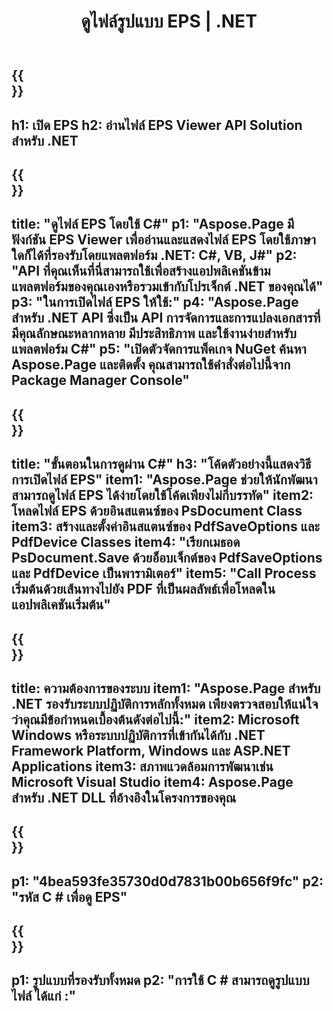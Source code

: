﻿---
translation: true
template: /_templates/_viewer-child-net.md
title: ดูไฟล์รูปแบบ EPS | .NET
url: /net/viewer/eps/
description: เปิดเพื่อดูไฟล์ EPS ซอร์สโค้ด C# เพื่อโหลด แสดงผล และแสดงเอกสาร EPS บน .NET Framework Platform, Windows และ ASP.NET Applications
informat: EPS
otherformats: XPS PS
---

{{<section banner>}}
---
h1: เปิด EPS
h2: อ่านไฟล์ EPS Viewer API Solution สำหรับ .NET
---

{{<section overview>}}
---
title: "ดูไฟล์ EPS โดยใช้ C#"
p1: "Aspose.Page มีฟังก์ชัน EPS Viewer เพื่ออ่านและแสดงไฟล์ EPS โดยใช้ภาษาใดก็ได้ที่รองรับโดยแพลตฟอร์ม .NET: C#, VB, J#"
p2: "API ที่คุณเห็นที่นี่สามารถใช้เพื่อสร้างแอปพลิเคชันข้ามแพลตฟอร์มของคุณเองหรือรวมเข้ากับโปรเจ็กต์ .NET ของคุณได้"
p3: "ในการเปิดไฟล์ EPS ให้ใช้:"
p4: "Aspose.Page สำหรับ .NET API ซึ่งเป็น API การจัดการและการแปลงเอกสารที่มีคุณลักษณะหลากหลาย มีประสิทธิภาพ และใช้งานง่ายสำหรับแพลตฟอร์ม C#"
p5: "เปิดตัวจัดการแพ็คเกจ NuGet ค้นหา Aspose.Page และติดตั้ง คุณสามารถใช้คำสั่งต่อไปนี้จาก Package Manager Console"
---

{{<section feature1>}}
---
title: "ขั้นตอนในการดูผ่าน C#"
h3: "โค้ดตัวอย่างนี้แสดงวิธีการเปิดไฟล์ EPS"
item1: "Aspose.Page ช่วยให้นักพัฒนาสามารถดูไฟล์ EPS ได้ง่ายโดยใช้โค้ดเพียงไม่กี่บรรทัด"
item2: โหลดไฟล์ EPS ด้วยอินสแตนซ์ของ PsDocument Class
item3: สร้างและตั้งค่าอินสแตนซ์ของ PdfSaveOptions และ PdfDevice Classes
item4: "เรียกเมธอด PsDocument.Save ด้วยอ็อบเจ็กต์ของ PdfSaveOptions และ PdfDevice เป็นพารามิเตอร์"
item5: "Call Process เริ่มต้นด้วยเส้นทางไปยัง PDF ที่เป็นผลลัพธ์เพื่อโหลดในแอปพลิเคชันเริ่มต้น"
---

{{<section feature2>}}
---
title: ความต้องการของระบบ
item1: "Aspose.Page สำหรับ .NET รองรับระบบปฏิบัติการหลักทั้งหมด เพียงตรวจสอบให้แน่ใจว่าคุณมีข้อกำหนดเบื้องต้นดังต่อไปนี้:"
item2: Microsoft Windows หรือระบบปฏิบัติการที่เข้ากันได้กับ .NET Framework Platform, Windows และ ASP.NET Applications
item3: สภาพแวดล้อมการพัฒนาเช่น Microsoft Visual Studio
item4: Aspose.Page สำหรับ .NET DLL ที่อ้างอิงในโครงการของคุณ
---

{{<section gist>}}
---
p1: "4bea593fe35730d0d7831b00b656f9fc"
p2: "รหัส C # เพื่อดู EPS"
---

{{<section otherformats>}}
---
p1: รูปแบบที่รองรับทั้งหมด
p2: "การใช้ C # สามารถดูรูปแบบไฟล์ ได้แก่ :"
---

